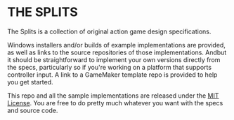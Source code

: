 # THE SPLITS

The Splits is a collection of original action game design specifications. 

Windows installers and/or builds of example implementations are provided, as well as links to the source repositories of those implementations. Andbut it should be straightforward to implement your own versions directly from the specs, particularly so if you're working on a platform that supports controller input. A link to a GameMaker template repo is provided to help you get started.

This repo and all the sample implementations are released under the [MIT License](LICENSE). You are free to do pretty much whatever you want with the specs and source code.